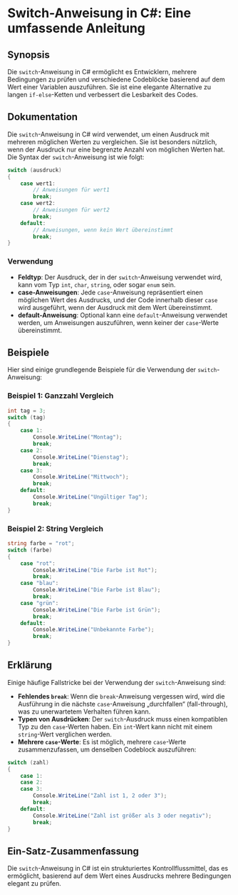 <!--
Meta Description: # Switch-Anweisung in C#: Eine umfassende Anleitung ## Synopsis Die `switch`-Anweisung in C# ermöglicht es Entwicklern, mehrere Bedingungen zu prüfen ...
Meta Keywords: case, break, switch, anweisung, die
-->

# Switch-Anweisung in C#: Eine umfassende Anleitung

## Synopsis
Die `switch`-Anweisung in C# ermöglicht es Entwicklern, mehrere Bedingungen zu prüfen und verschiedene Codeblöcke basierend auf dem Wert einer Variablen auszuführen. Sie ist eine elegante Alternative zu langen `if-else`-Ketten und verbessert die Lesbarkeit des Codes.

## Dokumentation
Die `switch`-Anweisung in C# wird verwendet, um einen Ausdruck mit mehreren möglichen Werten zu vergleichen. Sie ist besonders nützlich, wenn der Ausdruck nur eine begrenzte Anzahl von möglichen Werten hat. Die Syntax der `switch`-Anweisung ist wie folgt:

```csharp
switch (ausdruck)
{
    case wert1:
        // Anweisungen für wert1
        break;
    case wert2:
        // Anweisungen für wert2
        break;
    default:
        // Anweisungen, wenn kein Wert übereinstimmt
        break;
}
```

### Verwendung
- **Feldtyp**: Der Ausdruck, der in der `switch`-Anweisung verwendet wird, kann vom Typ `int`, `char`, `string`, oder sogar `enum` sein.
- **case-Anweisungen**: Jede `case`-Anweisung repräsentiert einen möglichen Wert des Ausdrucks, und der Code innerhalb dieser `case` wird ausgeführt, wenn der Ausdruck mit dem Wert übereinstimmt.
- **default-Anweisung**: Optional kann eine `default`-Anweisung verwendet werden, um Anweisungen auszuführen, wenn keiner der `case`-Werte übereinstimmt.

## Beispiele
Hier sind einige grundlegende Beispiele für die Verwendung der `switch`-Anweisung:

### Beispiel 1: Ganzzahl Vergleich

```csharp
int tag = 3;
switch (tag)
{
    case 1:
        Console.WriteLine("Montag");
        break;
    case 2:
        Console.WriteLine("Dienstag");
        break;
    case 3:
        Console.WriteLine("Mittwoch");
        break;
    default:
        Console.WriteLine("Ungültiger Tag");
        break;
}
```

### Beispiel 2: String Vergleich

```csharp
string farbe = "rot";
switch (farbe)
{
    case "rot":
        Console.WriteLine("Die Farbe ist Rot");
        break;
    case "blau":
        Console.WriteLine("Die Farbe ist Blau");
        break;
    case "grün":
        Console.WriteLine("Die Farbe ist Grün");
        break;
    default:
        Console.WriteLine("Unbekannte Farbe");
        break;
}
```

## Erklärung
Einige häufige Fallstricke bei der Verwendung der `switch`-Anweisung sind:

- **Fehlendes `break`**: Wenn die `break`-Anweisung vergessen wird, wird die Ausführung in die nächste `case`-Anweisung „durchfallen“ (fall-through), was zu unerwartetem Verhalten führen kann.
- **Typen von Ausdrücken**: Der `switch`-Ausdruck muss einen kompatiblen Typ zu den `case`-Werten haben. Ein `int`-Wert kann nicht mit einem `string`-Wert verglichen werden.
- **Mehrere `case`-Werte**: Es ist möglich, mehrere `case`-Werte zusammenzufassen, um denselben Codeblock auszuführen:

```csharp
switch (zahl)
{
    case 1:
    case 2:
    case 3:
        Console.WriteLine("Zahl ist 1, 2 oder 3");
        break;
    default:
        Console.WriteLine("Zahl ist größer als 3 oder negativ");
        break;
}
```

## Ein-Satz-Zusammenfassung
Die `switch`-Anweisung in C# ist ein strukturiertes Kontrollflussmittel, das es ermöglicht, basierend auf dem Wert eines Ausdrucks mehrere Bedingungen elegant zu prüfen.